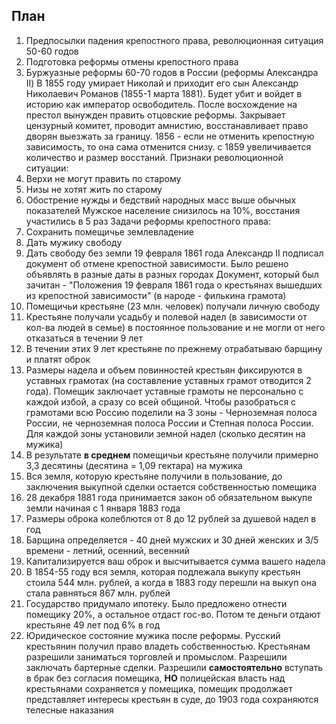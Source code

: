 ## План
1. Предпосылки падения крепостного права, революционная ситуация 50-60 годов
2. Подготовка реформы отмены крепостного права
3. Буржуазные реформы 60-70 годов в России (реформы Александра II)
В 1855 году умирает Николай и приходит его сын Александр Николаевич Романов (1855-1 марта 1881).
Будет убит и войдет в историю как император освободитель. После восхождение на престол вынужден править отцовские реформы. Закрывает цензурный комитет, проводит амнистию, восстанавливает право дворян выезжать за границу.
1856 - если не отменить крепостную зависимость, то она сама отменится снизу. с 1859 увеличивается количество и размер восстаний. 
Признаки революционной ситуации:
1. Верхи не могут править по старому
2. Низы не хотят жить по старому
3. Обострение нужды и бедствий народных масс выше обычных показателей
Мужское население снизилось на 10%, восстания участились в 5 раз
Задачи реформы крепостного права:
1. Сохранить помещичье землевладение
2. Дать мужику свободу
3. Дать свободу без земли
19 февраля 1861 года Александр II подписал документ об отмене крепостной зависимости. Было решено объявлять в разные даты в разных городах 
Документ, который был зачитан - "Положения 19 февраля 1861 года о крестьянах вышедших из крепостной зависимости" (в народе - филькина грамота)
1. Помещичьи крестьяне (23 млн. человек) получали личную свободу
2. Крестьяне получали усадьбу и полевой надел (в зависимости от кол-ва людей в семье) в постоянное пользование и не могли от него отказаться в течении 9 лет
3. В течении этих 9 лет крестьяне по прежнему отрабатываю барщину и платят оброк
4. Размеры надела и объем повинностей крестьян фиксируются в уставных грамотах (на составление уставных грамот отводится 2 года). Помещик заключает уставные грамоты не персонально с каждой избой, а сразу со всей общиной. Чтобы разобраться с грамотами всю Россию поделили на 3 зоны - Черноземная полоса России, не черноземная полоса России и Степная полоса России. Для каждой зоны установили земной надел (сколько десятин на мужика)
5. В результате **в среднем** помещичьи крестьяне получили примерно 3,3 десятины (десятина = 1,09 гектара) на мужика
6. Вся земля, которую крестьяне получили в пользование, до заключения выкупной сделки остается собственностью помещика
7. 28 декабря 1881 года принимается закон об обязательном выкупе земли начиная с 1 января 1883 года
8. Размеры оброка колеблются от 8 до 12 рублей за душевой надел в год
9. Барщина определяется - 40 дней мужских и 30 дней женских и 3/5 времени - летний, осенний, весенний
10. Капитализируется ваш оброк и высчитывается сумма вашего надела 
11. В 1854-55 году вся земля, которая подлежала выкупу крестьян стоила 544 млн. рублей, а когда в 1883 году перешли на выкуп она стала равняться 867 млн. рублей
12. Государство придумало ипотеку. Было предложено отнести помещику 20%, а остальное отдаст гос-во. Потом те деньги отдают крестьяне 49 лет под 6% в год
13. Юридическое состояние мужика после реформы. Русский крестьянин получил право владеть собственностью. Крестьянам разрешили заниматься торговлей и промыслом. Разрешили заключать бартерные сделки. Разрешили **самостоятельно** вступать в брак без согласия помещика, **НО** полицейская власть над крестьянами сохраняется у помещика, помещик продолжает представляет интересы крестьян в суде, до 1903 года сохраняются телесные наказания
